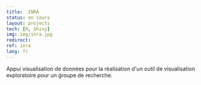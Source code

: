 ```yaml
---
title:  INRA
status: en cours
layout: projects
tech: [R, Shiny]
img: img/inra.jpg
redirect:
ref: inra
lang: fr
---
```


Appui visualisation de données pour la réalisation d'un outil de visualisation exploratoire pour un groupe de recherche.
